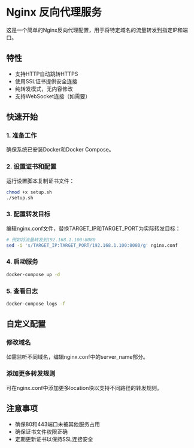 # Nginx 反向代理服务

这是一个简单的Nginx反向代理配置，用于将特定域名的流量转发到指定IP和端口。

## 特性

- 支持HTTP自动跳转HTTPS
- 使用SSL证书提供安全连接
- 纯转发模式，无内容修改
- 支持WebSocket连接（如需要）

## 快速开始

### 1. 准备工作

确保系统已安装Docker和Docker Compose。

### 2. 设置证书和配置

运行设置脚本复制证书文件：

```bash
chmod +x setup.sh
./setup.sh
```

### 3. 配置转发目标

编辑nginx.conf文件，替换TARGET_IP和TARGET_PORT为实际转发目标：

```bash
# 例如将流量转发到192.168.1.100:8080
sed -i 's/TARGET_IP:TARGET_PORT/192.168.1.100:8080/g' nginx.conf
```

### 4. 启动服务

```bash
docker-compose up -d
```

### 5. 查看日志

```bash
docker-compose logs -f
```

## 自定义配置

### 修改域名

如需监听不同域名，编辑nginx.conf中的server_name部分。

### 添加更多转发规则

可在nginx.conf中添加更多location块以支持不同路径的转发规则。

## 注意事项

- 确保80和443端口未被其他服务占用
- 确保证书文件权限正确
- 定期更新证书以保持SSL连接安全 